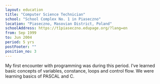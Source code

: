 ```yaml
---
layout: education
title: "Computer Science Technician"
school: "School Complex No. 1 in Piaseczno"
location: "Piaseczno, Masovian District, Poland"
schoolAddress: https://t1piaseczno.edupage.org/?lang=en
from: Sep 1999
to: Jun 2004
period: 5 yrs
postFooter: ""
position_no: 3
---
```


My first encounter with programming was during this period. I’ve learned basic concepts of variables, constance, loops and control flow. We were learning basics of PASCAL and C.



